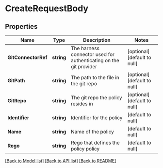 # CreateRequestBody

## Properties
Name | Type | Description | Notes
------------ | ------------- | ------------- | -------------
**GitConnectorRef** | **string** | The harness connector used for authenticating on the git provider | [optional] [default to null]
**GitPath** | **string** | The path to the file in the git repo | [optional] [default to null]
**GitRepo** | **string** | The git repo the policy resides in | [optional] [default to null]
**Identifier** | **string** | Identifier for the policy | [default to null]
**Name** | **string** | Name of the policy | [default to null]
**Rego** | **string** | Rego that defines the policy policy | [default to null]

[[Back to Model list]](../README.md#documentation-for-models) [[Back to API list]](../README.md#documentation-for-api-endpoints) [[Back to README]](../README.md)

